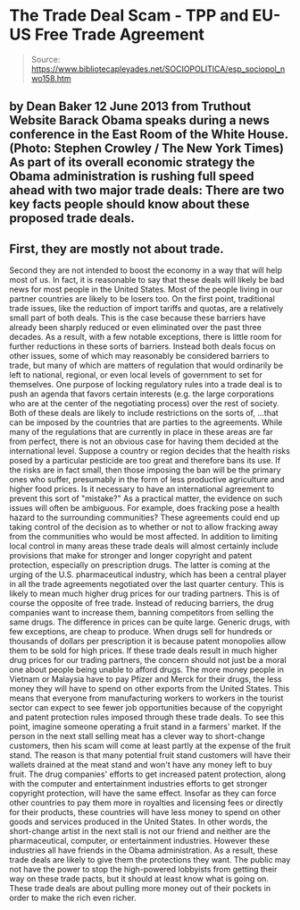 # The Trade Deal Scam - TPP and EU-US Free Trade Agreement

> Source: https://www.bibliotecapleyades.net/SOCIOPOLITICA/esp_sociopol_nwo158.htm

by Dean Baker
12 June 2013
from
Truthout Website
Barack Obama speaks during a
news conference
in the East Room of the White
House.
(Photo: Stephen Crowley / The
New York Times)
As part of its overall economic strategy
the
Obama administration is rushing full speed ahead with two
major trade deals:
There are two key facts people should know about
these proposed trade deals.
-
First, they are mostly not about trade.
-
Second they are not intended to boost
the economy in a way that will help most of us.
In fact, it is reasonable to say that these
deals will likely be bad news for most people in the United States.
Most of the people living in our partner
countries are likely to be losers too.
On the first point, traditional trade issues, like the reduction of import
tariffs and quotas, are a relatively small part of both deals. This is the
case because these barriers have already been sharply reduced or even
eliminated over the past three decades.
As a result, with a few notable exceptions, there is little room for further
reductions in these sorts of barriers. Instead both deals focus on other
issues, some of which may reasonably be considered barriers to trade, but
many of which are matters of regulation that would ordinarily be left to
national, regional, or even local levels of government to set for
themselves.
One purpose of locking regulatory rules into a
trade deal is to push an agenda that favors certain interests (e.g. the
large corporations who are at the center of the negotiating process) over
the rest of society.
Both of these deals are likely to include restrictions on the sorts of,
...that can be imposed by the
countries that are parties to the agreements.
While many of the regulations
that are currently in place in these areas are far from perfect, there is
not an obvious case for having them decided at the international level.
Suppose a country or region decides that the health risks posed by a
particular pesticide are too great and therefore bans its use. If the risks
are in fact small, then those imposing the ban will be the primary ones who
suffer, presumably in the form of less productive agriculture and higher
food prices.
Is it necessary to have an international
agreement to prevent this sort of "mistake?"
As a practical matter, the evidence on such issues will often be ambiguous.
For example, does
fracking pose a health hazard
to the surrounding communities? These agreements could end up taking control
of the decision as to whether or not to allow fracking away from the
communities who would be most affected.
In addition to limiting local control in many areas these trade deals will
almost certainly include provisions that make for stronger and longer
copyright and patent protection, especially on prescription drugs. The
latter is coming at the urging of the U.S.
pharmaceutical industry, which
has been a central player in all the trade agreements negotiated over the
last quarter century.
This is likely to mean much higher drug prices
for our trading partners.
This is of course the opposite of free trade. Instead of reducing barriers,
the drug companies want to increase them, banning competitors from selling
the same drugs. The difference in prices can be quite large.
Generic drugs, with few exceptions, are cheap to
produce. When drugs sell for hundreds or thousands of dollars per
prescription it is because patent monopolies allow them to be sold for high
prices.
If these trade deals result in much higher drug prices for our trading
partners, the concern should not just be a moral one about people being
unable to afford drugs.
The more money people in Vietnam or Malaysia
have to pay Pfizer and Merck for their drugs, the less money they will have
to spend on other exports from the United States. This means that everyone
from manufacturing workers to workers in the tourist sector can expect to
see fewer job opportunities because of the copyright and patent protection
rules imposed through these trade deals.
To see this point, imagine someone operating a fruit stand in a farmers'
market.
If the person in the next stall selling meat has
a clever way to short-change customers, then his scam will come at least
partly at the expense of the fruit stand. The reason is that many potential
fruit stand customers will have their wallets drained at the meat stand and
won't have any money left to buy fruit.
The drug companies' efforts to get increased patent protection, along with
the computer and entertainment industries efforts to get stronger copyright
protection, will have the same effect. Insofar as they can force other
countries to pay them more in royalties and licensing fees or directly for
their products, these countries will have less money to spend on other goods
and services produced in the United States.
In other words, the short-change artist in the
next stall is not our friend and neither are the pharmaceutical, computer,
or entertainment industries.
However these industries all have friends in
the
Obama administration. As a
result, these trade deals are likely to give them the protections they want.
The public may not have the power to stop the high-powered lobbyists from
getting their way on these trade pacts, but it should at least know what is
going on.
These trade deals are about pulling more money
out of their pockets in order to make the rich even richer.
